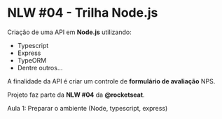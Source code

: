 # NLW #04 - Trilha Node.js

Criação de uma API em **Node.js** utilizando:

- Typescript
- Express
- TypeORM
- Dentre outros...

A finalidade da API é criar um controle de **formulário de avaliação** NPS.

Projeto faz parte da **NLW #04** da **@rocketseat**.

Aula 1: Preparar o ambiente (Node, typescript, express)
